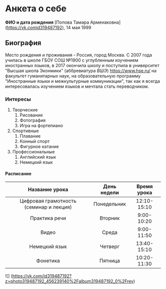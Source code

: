 # Анкета о себе
**ФИО и дата рождения**  [Попова Тамара Арменаковна] (https://vk.comid319487192), 14 мая 1999
## Биография
Место рождения и проживания - Россия, город Москва. С 2007 года училась в школе ГБОУ СОШ №1900 с углубленным изучением иностранных языков, в 2017 окончила школу и поступила в университет "Высшая школа Эконмики" (аббревиатура *ВШЭ*) <https://www.hse.ru/>  на факультет гуманитарных наук, на образовательную программу "Иностранные языки и межкультурные коммуникации", так как я всегда интересовалась изучением языков и мечтала стать переводчиком. 
### Интересы
1. Творческие
    1. Рисование
    2. Фотография
    3. Игра на фортепиано
2. Спортивные
    1. Плавание
    2. Конный спорт
    3. Фигурное катание
3. Профессиональные
    1. Английский язык
    2. Немецкий язык
    
#### Расписание
Название урока|День недели|Время урока
:---:|:---:|:---:
Цифровая грамотность (семинар и лекция) |Понедельник|12:10-15:10
Практика речи|Вторник|9:00-10:20
Видео|Среда|9:00-11:50
Немецкий язык|Четверг|13:40-15:10
Фонетика|Пятница|10:20-11:30

![] (https://vk.com/id319487192?z=photo319487192_456239140%2Falbum319487192_0%2Frev)
